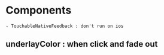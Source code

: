 # Components
	- TouchableNativeFeedback : don't run on ios

## underlayColor : when click and fade out

